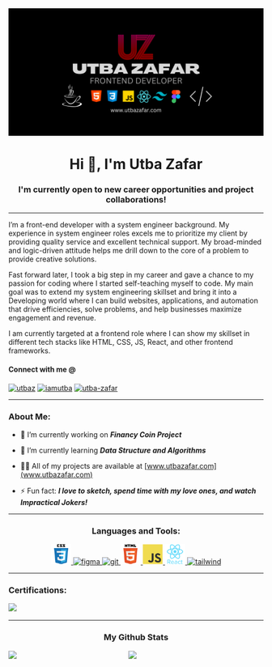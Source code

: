 <img align="center" src="https://raw.githubusercontent.com/uzafar90/uzafar90/main/github%20banner.png"/>

<h1 align="center">Hi 👋, I'm Utba Zafar</h1>
<h3 align="center" color="orange" >I'm currently open to new career opportunities and project collaborations!</h3>
<hr/>
<p align="left">I’m a front-end developer with a system engineer background. My experience in system engineer roles excels me to prioritize my client by providing quality service and excellent technical support. My broad-minded and logic-driven attitude helps me drill down to the core of a problem to provide creative solutions.</p>
<p align="left">Fast forward later, I took a big step in my career and gave a chance to my passion for coding where I started self-teaching myself to code. My main goal was to extend my system engineering skillset and bring it into a Developing world where I can build websites, applications, and automation that drive efficiencies, solve problems, and help businesses maximize engagement and revenue.</p>
<p align="left">I am currently targeted at a frontend role where I can show my skillset in different tech stacks like HTML, CSS, JS, React, and other frontend frameworks. </p>
<h4 align="left" color="blue">Connect with me @</h4>
<p align="left">
<a href="https://codepen.io/utbaz" target="blank"><img align="center" src="https://raw.githubusercontent.com/rahuldkjain/github-profile-readme-generator/master/src/images/icons/Social/codepen.svg" alt="utbaz" height="30" width="40" /></a>
<a href="https://twitter.com/iamutba" target="blank"><img align="center" src="https://raw.githubusercontent.com/rahuldkjain/github-profile-readme-generator/master/src/images/icons/Social/twitter.svg" alt="iamutba" height="30" width="40" /></a>
<a href="https://linkedin.com/in/utba-zafar" target="blank"><img align="center" src="https://raw.githubusercontent.com/rahuldkjain/github-profile-readme-generator/master/src/images/icons/Social/linked-in-alt.svg" alt="utba-zafar" height="30" width="40" /></a>
</p>
<hr/>

<h3 align="left">About Me:</h3>

- 🔭 I’m currently working on ***Financy Coin Project***

- 🌱 I’m currently learning ***Data Structure and Algorithms***

- 👨‍💻 All of my projects are available at [www.utbazafar.com](www.utbazafar.com)

- ⚡ Fun fact: ***I love to sketch, spend time with my love ones, and watch Impractical Jokers!***
<hr/>


<h3 align="center">Languages and Tools:</h3>
<p align="center"> <a href="https://www.w3schools.com/css/" target="_blank" rel="noreferrer"> <img src="https://raw.githubusercontent.com/devicons/devicon/master/icons/css3/css3-original-wordmark.svg" alt="css3" width="40" height="40"/> </a> <a href="https://www.figma.com/" target="_blank" rel="noreferrer"> <img src="https://www.vectorlogo.zone/logos/figma/figma-icon.svg" alt="figma" width="40" height="40"/> </a> <a href="https://git-scm.com/" target="_blank" rel="noreferrer"> <img src="https://www.vectorlogo.zone/logos/git-scm/git-scm-icon.svg" alt="git" width="40" height="40"/> </a> <a href="https://www.w3.org/html/" target="_blank" rel="noreferrer"> <img src="https://raw.githubusercontent.com/devicons/devicon/master/icons/html5/html5-original-wordmark.svg" alt="html5" width="40" height="40"/> </a> <a href="https://developer.mozilla.org/en-US/docs/Web/JavaScript" target="_blank" rel="noreferrer"> <img src="https://raw.githubusercontent.com/devicons/devicon/master/icons/javascript/javascript-original.svg" alt="javascript" width="40" height="40"/> </a> <a href="https://reactjs.org/" target="_blank" rel="noreferrer"> <img src="https://raw.githubusercontent.com/devicons/devicon/master/icons/react/react-original-wordmark.svg" alt="react" width="40" height="40"/> </a> <a href="https://tailwindcss.com/" target="_blank" rel="noreferrer"> <img src="https://www.vectorlogo.zone/logos/tailwindcss/tailwindcss-icon.svg" alt="tailwind" width="40" height="40"/> </a> </p>
<hr/>

<h3 align="left">Certifications:</h3>
<a href="https://www.hackerrank.com/certificates/451443d6d5f8"><img width="200px" src="https://github.com/Uzafar90/uzafar90/blob/main/JavaScript(basic).png"/></a>

<hr/>

<h3 align="center">My Github Stats</h3>

<img align="left" width="47%" src="https://github-readme-stats.vercel.app/api/top-langs/?username=uzafar90&layout=compact&theme=vision-friendly-dark" />

<img align="left" width="47%" src="https://github-readme-stats.vercel.app/api?username=uzafar90&show_icons=true&theme=codeSTACKr" />

